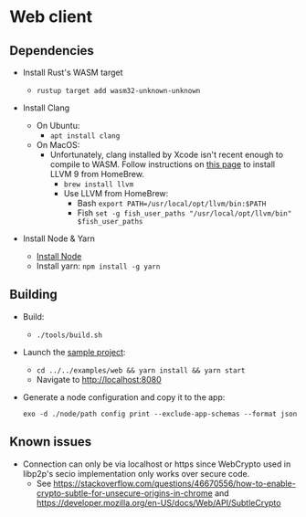 # Web client

## Dependencies
* Install Rust's WASM target
    * `rustup target add wasm32-unknown-unknown`
    
* Install Clang
    * On Ubuntu: 
        * `apt install clang`
    * On MacOS: 
        * Unfortunately, clang installed by Xcode isn't recent enough to compile to WASM. Follow instructions on 
          [this page](https://00f.net/2019/04/07/compiling-to-webassembly-with-llvm-and-clang/)
          to install LLVM 9 from HomeBrew.
            * `brew install llvm`
            * Use LLVM from HomeBrew:
                * Bash `export PATH=/usr/local/opt/llvm/bin:$PATH`
                * Fish `set -g fish_user_paths "/usr/local/opt/llvm/bin" $fish_user_paths`

* Install Node & Yarn
    * [Install Node](https://github.com/nodesource/distributions/blob/master/README.md#debinstall)
    * Install yarn: `npm install -g yarn`

## Building
* Build:
    * `./tools/build.sh`

* Launch the [sample project](../../examples/web):
    * `cd ../../examples/web && yarn install && yarn start`
    * Navigate to [http://localhost:8080](http://localhost:8080)

* Generate a node configuration and copy it to the app:

  `exo -d ./node/path config print --exclude-app-schemas --format json`


## Known issues
* Connection can only be via localhost or https since WebCrypto used in libp2p's secio implementation only works over secure code.
  * See https://stackoverflow.com/questions/46670556/how-to-enable-crypto-subtle-for-unsecure-origins-in-chrome and
        https://developer.mozilla.org/en-US/docs/Web/API/SubtleCrypto
